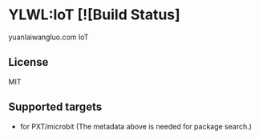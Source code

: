 # YLWL:IoT [![Build Status]

yuanlaiwangluo.com IoT

## License
MIT

## Supported targets
* for PXT/microbit
(The metadata above is needed for package search.)

